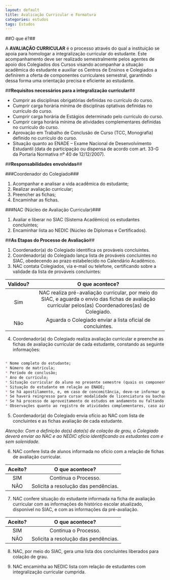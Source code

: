 ```yaml
---
layout: default
title: Avalicação Curricular e Formatura
categories: estudos
tags: Estudos
---
```


##O que é?##

A **AVALIAÇÃO CURRICULAR** é o processo através do qual a instituição se apoia para homologar a integralização curricular do estudante.  Este acompanhamento deve ser realizado semestralmente pelos agentes de apoio dos Colegiados dos Cursos visando acompanhar a situação acadêmica do estudante e auxiliar os Centros de Ensinos e Colegiados a definirem a oferta de componentes curriculares semestral, garantindo dessa forma uma orientação precisa e eficiente ao estudante.

##**Requisitos necessários para a integralização curricular**##

* Cumprir as disciplinas obrigatórias definidas no currículo do curso.
* Cumprir carga horária mínima de disciplinas optativas definidas no currículo do curso.
* Cumprir carga horária de Estágios determinado pelo currículo do curso.
* Cumprir carga horária mínima de atividades complementares definidas no currículo do curso.
* Aprovação em Trabalho de Conclusão de Curso (TCC, Monografia) definido no currículo do curso.
* Situação quanto ao ENADE – Exame Nacional de Desenvolvimento Estudantil (data de participação ou dispensa de acordo com art. 33-G da Portaria Normativa nº 40 de 12/12/2007).

##**Responsabilidades envolvidas**##

###Coordenador do Colegiado###

1. Acompanhar e analisar a vida acadêmica do estudante;
2. Realizar avaliação curricular;
3. Preencher as fichas;
4. Encaminhar as fichas.

###NAC (Núcleo de Avaliação Curricular)###

1. Avaliar e liberar no SIAC (Sistema Acadêmico) os estudantes concluintes;
2. Encaminhar lista ao NEDIC (Núcleo de Diplomas e Certificados).

##**As Etapas do Processo de Avaliação**##

1. Coordenador(a) do Colegiado identifica os prováveis concluintes.
2. Coordenador(a) do Colegiado lança lista de prováveis concluintes no SIAC, obedecendo ao prazo estabelecido no Calendário Acadêmico.
3. NAC contata Colegiados, via e-mail ou telefone, certificando sobre a validade da lista de prováveis concluintes:

|**Validou?**|**O que acontece?**|
|:----------:|:-----------------:|
|Sim|NAC realiza pré-avaliação curricular, por meio do SIAC, e aguarda o envio das fichas de avaliação curricular pelos(as) Coordenadores(as) de Colegiado.|
|Não|Aguarda o Colegiado enviar a lista oficial de concluintes.|

4.  Coordenador(a) do Colegiado realiza avaliação curricular e preenche as fichas de avaliação curricular de cada estudante, constando as seguinte informações:

```md

* Nome completo do estudante;
* Número de matrícula;
* Período de conclusão;
* Ano de currículo;
* Situação curricular do aluno no presente semestre (quais os componentes curriculares matriculados);
* Situação do estudante em relação ao ENADE;
* Se há apostilamento, e, em caso de concomitância, deve-se informar qual será a primeira habilitação;
* Se haverá reingresso para cursar modalidade de licenciatura ou bacharelado;
* Se há processo de aproveitamento de estudos em andamento ou faltando registro.
* Observações quanto ao registro de atividades complementares, caso ainda não tenham sido registradas no SIAC.

```

5. Coordenador(a) do Colegiado envia ofício ao NAC com lista de concluintes e as fichas avaliação de cada estudante.

*Atenção: Com a definição da(s) data(s) de colação de grau, o Colegiado deverá enviar ao NAC e ao NEDIC ofício identificando os estudantes com e sem solenidade.*


6. NAC confere lista de alunos informada no ofício com a relação de fichas de avaliação curricular.


|**Aceito?**|**O que acontece?**|
|:----------:|:-----------------:|
|SIM|Continua o Processo.|
|NÃO|Solicita a resolução das pendências.|

7. NAC confere situação do estudante informada na ficha de avaliação curricular com as informações do histórico escolar atualizado, disponível no SIAC, e com as informações da pré-avaliação.

|**Aceito?**|**O que acontece?**|
|:----------:|:-----------------:|
|SIM|Continua o Processo.|
|NÃO|Solicita a resolução das pendências.|

8. NAC, por meio do SIAC, gera uma lista dos concluintes liberados para colação de grau.

9. NAC encaminha ao NEDIC lista com relação de estudantes com integralização curricular cumprida.

